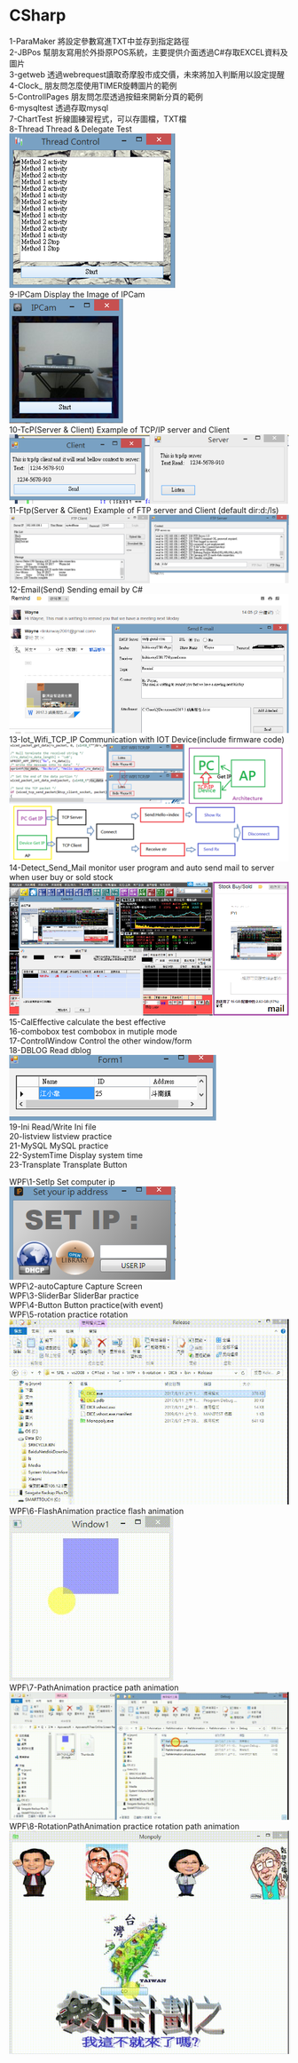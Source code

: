 # CSharp
1-ParaMaker               將設定參數寫進TXT中並存到指定路徑</br>
2-JBPos                   幫朋友寫用於外掛原POS系統，主要提供介面透過C#存取EXCEL資料及圖片</br>
3-getweb                  透過webrequest讀取奇摩股市成交價，未來將加入判斷用以設定提醒</br>
4-Clock_                  朋友問怎麼使用TIMER旋轉圖片的範例</br>
5-ControllPages           朋友問怎麼透過按鈕來開新分頁的範例</br>
6-mysqltest               透過存取mysql</br>
7-ChartTest               折線圖練習程式，可以存圖檔，TXT檔</br>
8-Thread			      Thread & Delegate Test</br>
![image](https://github.com/Wayne0980/CSharp/blob/master/8-thread.png)</br>
9-IPCam			          Display the Image of IPCam</br>
![image](https://github.com/Wayne0980/CSharp/blob/master/9-IPCAM.png)</br>
10-TcP(Server & Client)   Example of TCP/IP server and Client
![image](https://github.com/Wayne0980/CSharp/blob/master/10_TCP_IP.png)</br>
11-Ftp(Server & Client)   Example of FTP server and Client (default dir:d:/ls)</br>
![image](https://github.com/Wayne0980/CSharp/blob/master/FTP%20Server%26Client.png)</br>
12-Email(Send)   		  Sending email by C#</br>
![image](https://github.com/Wayne0980/CSharp/blob/master/email.png)</br>
13-Iot_Wifi_TCP_IP  	  Communication with IOT Device(include firmware code)</br>
![image](https://github.com/Wayne0980/CSharp/blob/master/iot_wifi_tcpip.png)</br>
14-Detect_Send_Mail  	  monitor user program and auto send mail to server when user buy or sold stock</br>
![image](https://github.com/Wayne0980/CSharp/blob/master/printView.png)</br>
15-CalEffective  	      calculate the best effective</br>
16-combobox  	      	  test combobox in mutiple mode</br>
17-ControlWindow  	      Control the other window/form</br>
18-DBLOG  	      		  Read dblog</br>
![image](https://github.com/Wayne0980/CSharp/blob/master/dblog.png)</br>
19-Ini  	      		  Read/Write Ini file</br>
20-listview  	      	  listview practice</br>
21-MySQL  	      	      MySQL practice</br>
22-SystemTime  	      	  Display system time</br>
23-Transplate  	      	  Transplate Button </br>

WPF\1-SetIp  	      	      Set computer ip </br>
![image](https://github.com/Wayne0980/CSharp/blob/master/setip.png)</br>
WPF\2-autoCapture  	          Capture Screen </br>
WPF\3-SliderBar  	          SliderBar practice</br>
WPF\4-Button  	      	      Button practice(with event)</br>
WPF\5-rotation  	          practice rotation</br>
![image](https://github.com/Wayne0980/CSharp/blob/master/20171212_210253.gif)</br>
WPF\6-FlashAnimation 	      practice flash animation</br>
![image](https://github.com/Wayne0980/CSharp/blob/master/20171212_205304.gif)</br>
WPF\7-PathAnimation 	      practice path animation</br>
![image](https://github.com/Wayne0980/CSharp/blob/master/20171212_205103.gif)</br>
WPF\8-RotationPathAnimation	  practice rotation path animation</br>
![image](https://github.com/Wayne0980/CSharp/blob/master/20171212_205815.gif)</br>